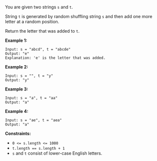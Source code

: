 You are given two strings `s` and `t`.

String `t` is generated by random shuffling string `s` and then add one more
letter at a random position.

Return the letter that was added to `t`.



**Example 1:**

    
    
    Input: s = "abcd", t = "abcde"
    Output: "e"
    Explanation: 'e' is the letter that was added.
    

**Example 2:**

    
    
    Input: s = "", t = "y"
    Output: "y"
    

**Example 3:**

    
    
    Input: s = "a", t = "aa"
    Output: "a"
    

**Example 4:**

    
    
    Input: s = "ae", t = "aea"
    Output: "a"
    



**Constraints:**

  * `0 <= s.length <= 1000`
  * `t.length == s.length + 1`
  * `s` and `t` consist of lower-case English letters.

